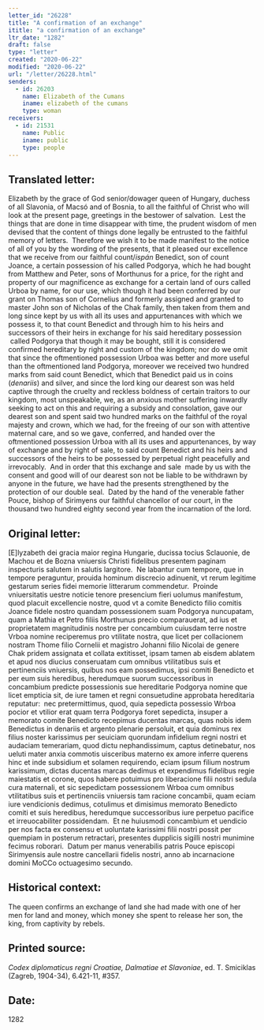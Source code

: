 ```yaml
---
letter_id: "26228"
title: "A confirmation of an exchange"
ititle: "a confirmation of an exchange"
ltr_date: "1282"
draft: false
type: "letter"
created: "2020-06-22"
modified: "2020-06-22"
url: "/letter/26228.html"
senders:
  - id: 26203
    name: Elizabeth of the Cumans
    iname: elizabeth of the cumans
    type: woman
receivers:
  - id: 21531
    name: Public
    iname: public
    type: people
---
```

<h2> Translated letter:</h2><p>Elizabeth by the grace of God senior/dowager queen of Hungary, duchess of all Slavonia, of Macsó and of Bosnia, to all the faithful of Christ who will look at the present page, greetings in the bestower of salvation.&nbsp; Lest the things that are done in time disappear with time, the prudent wisdom of men devised that the content of things done legally be entrusted to the faithful memory of letters.&nbsp; Therefore we wish it to be made manifest to the notice of all of you by the wording of the presents, that it pleased our excellence that we receive from our faithful count/<i>ispán </i>Benedict, son of count Joance, a certain possession of his called Podgorya, which he had bought from Matthew and Peter, sons of Morthunus for a price, for the right and property of our magnificence as exchange for a certain land of ours called Urboa by name, for our use, which though it had been conferred by our grant on Thomas son of Cornelius and formerly assigned and granted to master John son of Nicholas of the Chak family, then taken from them and long since kept by us with all its uses and appurtenances with which we possess it, to that count Benedict and through him to his heirs and successors of their heirs in exchange for his said hereditary possession &nbsp;called Podgorya that though it may be bought, still it is considered confirmed hereditary by right and custom of the kingdom; nor do we omit that since the oftmentioned possession Urboa was better and more useful than the oftmentioned land Podgorya, moreover we received two hundred marks from said count Benedict, which that Benedict paid us in coins (<i>denariis</i>) and silver, and since the lord king our dearest son was held captive through the cruelty and reckless boldness of certain traitors to our kingdom, most unspeakable, we, as an anxious mother suffering inwardly seeking to act on this and requiring a subsidy and consolation, gave our dearest son and spent said two hundred marks on the faithful of the royal majesty and crown, which we had, for the freeing of our son with attentive maternal care, and so we gave, conferred, and handed over the oftmentioned possession Urboa with all its uses and appurtenances, by way of exchange and by right of sale, to said count Benedict and his heirs and successors of the heirs to be possessed by perpetual right peacefully and irrevocably.&nbsp; And in order that this exchange and sale&nbsp; made by us with the consent and good will of our dearest son not be liable to be withdrawn by anyone in the future, we have had the presents strengthened by the protection of our double seal.&nbsp; Dated by the hand of the venerable father Pouce, bishop of Sirimyens our faithful chancellor of our court, in the thousand two hundred eighty second year from the incarnation of the lord.</p><h2 class="mt-4"> Original letter:</h2><p>[E]lyzabeth dei gracia maior regina Hungarie, ducissa tocius Sclauonie, de Machou et de Bozna vniuersis Christi fidelibus presentem paginam inspecturis salutem in salutis largitore.&nbsp; Ne labantur cum tempore, que in tempore peraguntur, prouida hominum discrecio adinuenit, vt rerum legitime gestarum series fidei memorie litterarum commendetur.&nbsp; Proinde vniuersitatis uestre noticie tenore presencium fieri uolumus manifestum, quod placuit excellencie nostre, quod vt a comite Benedicto filio comitis Joance fidele nostro quandam possessionem suam Podgorya nuncupatam, quam a Mathia et Petro filiis Morthunus precio comparauerat, ad ius et proprietatem magnitudinis nostre per concambium cuiusdam terre nostre Vrboa nomine reciperemus pro vtilitate nostra, que licet per collacionem nostram Thome filio Cornelii et magistro Johanni filio Nicolai de genere Chak pridem assignata et collata extitisset, ipsam tamen ab eisdem ablatem et apud nos diucius conseruatam cum omnibus vtilitatibus suis et pertinenciis vniuersis, quibus nos eam possedimus, ipsi comiti Benedicto et per eum suis heredibus, heredumque suorum successoribus in concambium predicte possessionis sue hereditarie Podgorya nomine que licet empticia sit, de iure tamen et regni consuetudine approbata hereditaria reputatur:&nbsp; nec pretermittimus, quod, quia sepedicta possessio Wrboa pocior et vtilior erat quam terra Podgorya foret sepedicta, insuper a memorato comite Benedicto recepimus ducentas marcas, quas nobis idem Benedictus in denariis et argento plenarie persoluit, et quia dominus rex filius noster karissimus per seuiciam quorundam infidelium regni nostri et audaciam temerariam, quod dictu nephandissimum, captus detinebatur, nos ueluti mater anxia commotis uisceribus materno ex amore inferre querens hinc et inde subsidium et solamen requirendo, eciam ipsum filium nostrum karissimum, dictas ducentas marcas dedimus et expendimus fidelibus regie maiestatis et corone, quos habere potuimus pro liberacione filii nostri sedula cura maternali, et sic sepedictam possessionem Wrboa cum omnibus vtilitatibus suis et pertinenciis vniuersis tam racione concambii, quam eciam iure vendicionis dedimus, cotulimus et dimisimus memorato Benedicto comiti et suis heredibus, heredumque successoribus iure perpetuo pacifice et irreuocabiliter possidendam.&nbsp; Et ne huiusmodi concambium et uendicio per nos facta ex consensu et uoluntate karissimi filii nostri possit per quempiam in posterum retractari, presentes dupplicis sigilli nostri munimine fecimus roborari.&nbsp; Datum per manus venerabilis patris Pouce episcopi Sirimyensis aule nostre cancellarii fidelis nostri, anno ab incarnacione domini MoCCo octuagesimo secundo.</p><h2 class="mt-4"> Historical context:</h2><p>The queen confirms an exchange of land she had made with one of her men for land and money, which money she spent to release her son, the king, from captivity by rebels.</p><h2 class="mt-4"> Printed source:</h2><p><i>Codex diplomaticus regni Croatiae, Dalmatiae et Slavoniae</i>, ed. T. Smiciklas (Zagreb, 1904-34), 6.421-11, #357.&nbsp;&nbsp;</p><h2 class="mt-4"> Date:</h2>1282